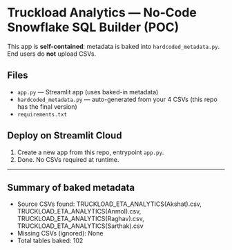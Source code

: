 
# Truckload Analytics — No‑Code Snowflake SQL Builder (POC)

This app is **self-contained**: metadata is baked into `hardcoded_metadata.py`. End users do **not** upload CSVs.

## Files
- `app.py` — Streamlit app (uses baked-in metadata)
- `hardcoded_metadata.py` — auto-generated from your 4 CSVs (this repo has the final version)
- `requirements.txt`

## Deploy on Streamlit Cloud
1. Create a new app from this repo, entrypoint `app.py`.
2. Done. No CSVs required at runtime.

---

## Summary of baked metadata
- Source CSVs found: TRUCKLOAD_ETA_ANALYTICS(Akshat).csv, TRUCKLOAD_ETA_ANALYTICS(Anmol).csv, TRUCKLOAD_ETA_ANALYTICS(Raghav).csv, TRUCKLOAD_ETA_ANALYTICS(Sarthak).csv
- Missing CSVs (ignored): None
- Total tables baked: 102

